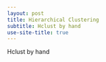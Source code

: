 ```yaml
---
layout: post
title: Hierarchical Clustering
subtitle: Hclust by hand
use-site-title: true
---
```

Hclust by hand
